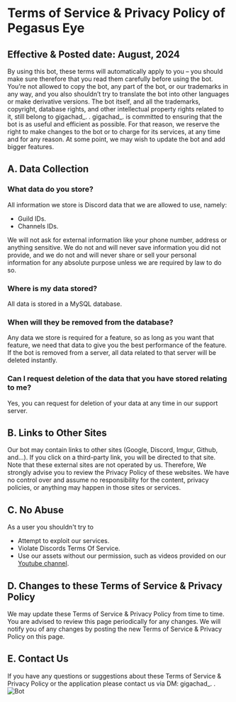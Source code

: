 # Terms of Service & Privacy Policy of Pegasus Eye 

## Effective & Posted date: August, 2024
By using this bot, these terms will automatically apply to you – you should make sure therefore that you read them carefully before using the bot. You’re not allowed to copy the bot, any part of the bot, or our trademarks in any way, and you also shouldn’t try to translate the bot into other languages or make derivative versions. The bot itself, and all the trademarks, copyright, database rights, and other intellectual property rights related to it, still belong to gigachad_. . gigachad_. is committed to ensuring that the bot is as useful and efficient as possible. For that reason, we reserve the right to make changes to the bot or to charge for its services, at any time and for any reason. At some point, we may wish to update the bot and add bigger features.

## A. Data Collection

### What data do you store?
All information we store is Discord data that we are allowed to use, namely:
* Guild IDs.
* Channels IDs.

We will not ask for external information like your phone number, address or anything sensitive. We do not and will never save information you did not provide, and we do not and will never share or sell your personal information for any absolute purpose unless we are required by law to do so.

### Where is my data stored?
All data is stored in a MySQL database.

### When will they be removed from the database?
Any data we store is required for a feature, so as long as you want that feature, we need that data to give you the best performance of the feature.
If the bot is removed from a server, all data related to that server will be deleted instantly.

### Can I request deletion of the data that you have stored relating to me?
Yes, you can request for deletion of your data at any time in our support server.

## B. Links to Other Sites
Our bot may contain links to other sites (Google, Discord, Imgur, Github, and...). If you click on a third-party link, you will be directed to that site. Note that these external sites are not operated by us. Therefore, We strongly advise you to review the Privacy Policy of these websites. We have no control over and assume no responsibility for the content, privacy policies, or anything may happen in those sites or services.

## C. No Abuse
As a user you shouldn't try to
* Attempt to exploit our services.
* Violate Discords Terms Of Service.
* Use our assets without our permission, such as videos provided on our [Youtube channel](https://www.youtube.com/@YouTubeMusic).

## D. Changes to these Terms of Service & Privacy Policy
We may update these Terms of Service & Privacy Policy from time to time. You are advised to review this page periodically for any changes. We will notify you of any changes by posting the new Terms of Service & Privacy Policy on this page.

## E. **Contact Us**
If you have any questions or suggestions about these Terms of Service & Privacy Policy or the application please contact us via DM: gigachad_. .
![Bot](https://cdn-icons-png.flaticon.com/512/1998/1998614.png)